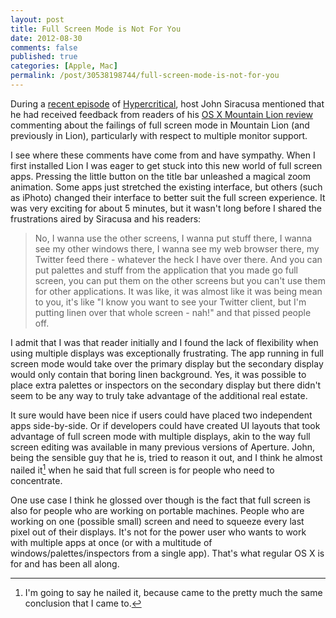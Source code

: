 ```yaml
---
layout: post
title: Full Screen Mode is Not For You
date: 2012-08-30
comments: false
published: true
categories: [Apple, Mac]
permalink: /post/30538198744/full-screen-mode-is-not-for-you
---
```


During a [recent episode][] of [Hypercritical][], host John Siracusa mentioned that he had received feedback from readers of his [OS X Mountain Lion review][] commenting about the failings of full screen mode in Mountain Lion (and previously in Lion), particularly with respect to multiple monitor support.

I see where these comments have come from and have sympathy. When I first installed Lion I was eager to get stuck into this new world of full screen apps. Pressing the little button on the title bar unleashed a magical zoom animation. Some apps just stretched the existing interface, but others (such as iPhoto) changed their interface to better suit the full screen experience. It was very exciting for about 5 minutes, but it wasn't long before I shared the frustrations aired by Siracusa and his readers:

> No, I wanna use the other screens, I wanna put stuff there, I wanna see my other windows there, I wanna see my web browser there, my Twitter feed there - whatever the heck I have over there. And you can put palettes and stuff from the application that you made go full screen, you can put them on the other screens but you can't use them for other applications. It was like, it was almost like it was being mean to you, it's like "I know you want to see your Twitter client, but I'm putting linen over that whole screen - nah!" and that pissed people off.

I admit that I was that reader initially and I found the lack of flexibility when using multiple displays was exceptionally frustrating. The app running in full screen mode would take over the primary display but the secondary display would only contain that boring linen background. Yes, it was possible to place extra palettes or inspectors on the secondary display but there didn't seem to be any way to truly take advantage of the additional real estate.

It sure would have been nice if users could have placed two independent apps side-by-side. Or if developers could have created UI layouts that took advantage of full screen mode with multiple displays, akin to the way full screen editing was available in many previous versions of Aperture. John, being the sensible guy that he is, tried to reason it out, and I think he almost nailed it[^1] when he said that full screen is for people who need to concentrate.

One use case I think he glossed over though is the fact that full screen is also for people who are working on portable machines. People who are working on one (possible small) screen and need to squeeze every last pixel out of their displays. It's not for the power user who wants to work with multiple apps at once (or with a multitude of windows/palettes/inspectors from a single app). That's what regular OS X is for and has been all along.

[recent episode]: http://5by5.tv/hypercritical/82
[Hypercritical]: http://5by5.tv/hypercritical
[OS X Mountain Lion review]: http://arstechnica.com/apple/2012/07/os-x-10-8/

[^1]: I'm going to say he nailed it, because came to the pretty much the same conclusion that I came to.
